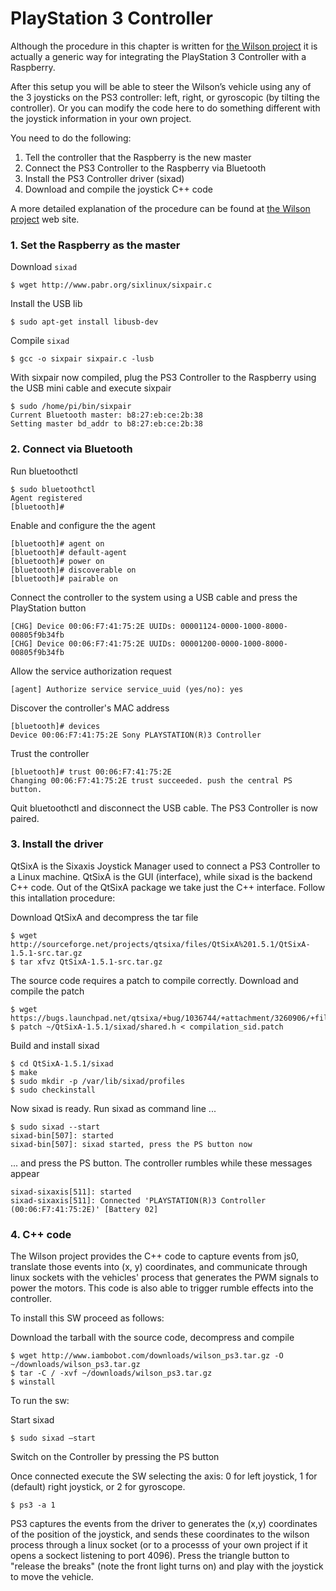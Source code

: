 # PlayStation 3 Controller
Although the procedure in this chapter is written for [the Wilson project](https://www.iambobot.com/en/articles/article_wilson_010_ps3.php) it is actually a generic way for integrating the PlayStation 3 Controller with a Raspberry.

After this setup you will be able to steer the Wilson’s vehicle using any of the 3 joysticks on the PS3 controller: left, right, or gyroscopic (by tilting the controller). Or you can modify the code here to do something different with the joystick information in your own project.

You need to do the following:
1. Tell the controller that the Raspberry is the new master
2. Connect the PS3 Controller to the Raspberry via Bluetooth
3. Install the PS3 Controller driver (sixad)
4. Download and compile the joystick C++ code

A more detailed explanation of the procedure can be found at [the Wilson project](https://www.iambobot.com/en/articles/article_wilson_010_ps3.php) web site.

### 1. Set the Raspberry as the master
Download  `sixad`
```console
$ wget http://www.pabr.org/sixlinux/sixpair.c
```
Install the USB lib
```console
$ sudo apt-get install libusb-dev
```
Compile `sixad`
```console
$ gcc -o sixpair sixpair.c -lusb
```
With sixpair now compiled, plug the PS3 Controller to the Raspberry using the USB mini cable and execute sixpair
```console
$ sudo /home/pi/bin/sixpair
Current Bluetooth master: b8:27:eb:ce:2b:38
Setting master bd_addr to b8:27:eb:ce:2b:38
```

### 2. Connect via Bluetooth
Run bluetoothctl
```console
$ sudo bluetoothctl
Agent registered
[bluetooth]#
```
Enable and configure the the agent
```ApacheConf
[bluetooth]# agent on
[bluetooth]# default-agent
[bluetooth]# power on
[bluetooth]# discoverable on
[bluetooth]# pairable on
```
Connect the controller to the system using a USB cable and press the PlayStation button
```ApacheConf
[CHG] Device 00:06:F7:41:75:2E UUIDs: 00001124-0000-1000-8000-00805f9b34fb
[CHG] Device 00:06:F7:41:75:2E UUIDs: 00001200-0000-1000-8000-00805f9b34fb
```
Allow the service authorization request
```ApacheConf
[agent] Authorize service service_uuid (yes/no): yes
```
Discover the controller's MAC address
```ApacheConf
[bluetooth]# devices
Device 00:06:F7:41:75:2E Sony PLAYSTATION(R)3 Controller
```
Trust the controller
```ApacheConf
[bluetooth]# trust 00:06:F7:41:75:2E
Changing 00:06:F7:41:75:2E trust succeeded. push the central PS button.
```
Quit bluetoothctl and disconnect the USB cable. The PS3 Controller is now paired.

### 3. Install the driver
QtSixA is the Sixaxis Joystick Manager used to connect a PS3 Controller to a Linux machine. QtSixA is the GUI (interface), while sixad is the backend C++ code. Out of the QtSixA package we take just the C++ interface.
Follow this intallation procedure:

Download QtSixA and decompress the tar file
```console
$ wget http://sourceforge.net/projects/qtsixa/files/QtSixA%201.5.1/QtSixA-1.5.1-src.tar.gz
$ tar xfvz QtSixA-1.5.1-src.tar.gz
```
The source code requires a patch to compile correctly. Download and compile the patch
```console
$ wget https://bugs.launchpad.net/qtsixa/+bug/1036744/+attachment/3260906/+files/compilation_sid.patch
$ patch ~/QtSixA-1.5.1/sixad/shared.h < compilation_sid.patch
```
Build and install sixad
```console
$ cd QtSixA-1.5.1/sixad
$ make
$ sudo mkdir -p /var/lib/sixad/profiles
$ sudo checkinstall
```
Now sixad is ready. Run sixad as command line ...
```console
$ sudo sixad --start
sixad-bin[507]: started
sixad-bin[507]: sixad started, press the PS button now
```
... and press the PS button. The controller rumbles while these messages appear
```ApacheConf
sixad-sixaxis[511]: started
sixad-sixaxis[511]: Connected 'PLAYSTATION(R)3 Controller (00:06:F7:41:75:2E)' [Battery 02]
```

### 4. C++ code
The Wilson project provides the C++ code to capture events from js0, translate those events into (x, y) coordinates, and communicate through linux sockets with the vehicles' process that generates the PWM signals to power the motors. This code is also able to trigger rumble effects into the controller.

To install this SW proceed as follows:

Download the tarball with the source code, decompress and compile
```console
$ wget http://www.iambobot.com/downloads/wilson_ps3.tar.gz -O ~/downloads/wilson_ps3.tar.gz
$ tar -C / -xvf ~/downloads/wilson_ps3.tar.gz
$ winstall
```
To run the sw:

Start sixad
```console
$ sudo sixad –start
```
Switch on the Controller by pressing the PS button

Once connected execute the SW selecting the axis: 0 for left joystick, 1 for (default) right joystick, or 2 for gyroscope.
```console
$ ps3 -a 1
```
PS3 captures the events from the driver to generates the (x,y) coordinates of the position of the joystick, and sends these coordinates to the wilson process through a linux socket (or to a processs of your own project if it opens a sockect listening to port 4096).
Press the triangle button to "release the breaks" (note the front light turns on) and play with the joystick to move the vehicle.




